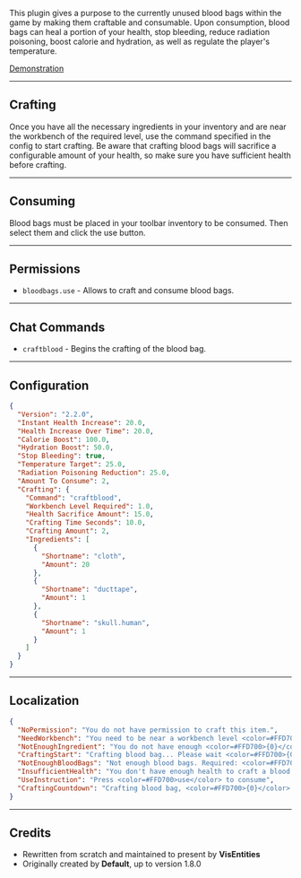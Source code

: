 This plugin gives a purpose to the currently unused blood bags within the game by making them craftable and consumable. Upon consumption, blood bags can heal a portion of your health, stop bleeding, reduce radiation poisoning, boost calorie and hydration, as well as regulate the player's temperature.

[Demonstration](https://youtu.be/27OlLyaih0Q)

-----------------------

## Crafting

Once you have all the necessary ingredients in your inventory and are near the workbench of the required level, use the command specified in the config to start crafting. Be aware that crafting blood bags will sacrifice a configurable amount of your health, so make sure you have sufficient health before crafting.

---------------------

## Consuming
Blood bags must be placed in your toolbar inventory to be consumed. Then select them and click the use button.

---------------------

## Permissions
- `bloodbags.use` - Allows to craft and consume blood bags.

-----------------

## Chat Commands
- `craftblood` - Begins the crafting of the blood bag.

-------------

## Configuration
```json
{
  "Version": "2.2.0",
  "Instant Health Increase": 20.0,
  "Health Increase Over Time": 20.0,
  "Calorie Boost": 100.0,
  "Hydration Boost": 50.0,
  "Stop Bleeding": true,
  "Temperature Target": 25.0,
  "Radiation Poisoning Reduction": 25.0,
  "Amount To Consume": 2,
  "Crafting": {
    "Command": "craftblood",
    "Workbench Level Required": 1.0,
    "Health Sacrifice Amount": 15.0,
    "Crafting Time Seconds": 10.0,
    "Crafting Amount": 2,
    "Ingredients": [
      {
        "Shortname": "cloth",
        "Amount": 20
      },
      {
        "Shortname": "ducttape",
        "Amount": 1
      },
      {
        "Shortname": "skull.human",
        "Amount": 1
      }
    ]
  }
}
```

---------

## Localization

```json
{
  "NoPermission": "You do not have permission to craft this item.",
  "NeedWorkbench": "You need to be near a workbench level <color=#FFD700>{0}</color> to craft this item.",
  "NotEnoughIngredient": "You do not have enough <color=#FFD700>{0}</color>. Required: <color=#FFD700>{1}</color>.",
  "CraftingStart": "Crafting blood bag... Please wait <color=#FFD700>{0}</color> seconds.",
  "NotEnoughBloodBags": "Not enough blood bags. Required: <color=#FFD700>{0}</color>.",
  "InsufficientHealth": "You don't have enough health to craft a blood bag. Required health: <color=#FFD700>{0}</color>.",
  "UseInstruction": "Press <color=#FFD700>use</color> to consume",
  "CraftingCountdown": "Crafting blood bag, <color=#FFD700>{0}</color> seconds remaining"
}
```

--------

## Credits
 * Rewritten from scratch and maintained to present by **VisEntities**
 * Originally created by **Default**, up to version 1.8.0